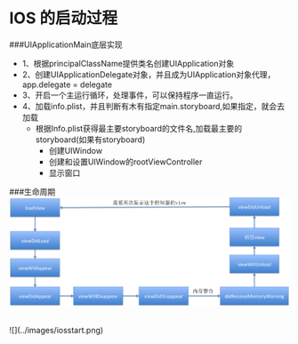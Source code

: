 # IOS 的启动过程

###UIApplicationMain底层实现
- 1、根据principalClassName提供类名创建UIApplication对象
- 2、创建UIApplicationDelegate对象，并且成为UIApplication对象代理，app.delegate = delegate
- 3、开启一个主运行循环，处理事件，可以保持程序一直运行。
- 4、加载info.plist，并且判断有木有指定main.storyboard,如果指定，就会去加载
  - 根据Info.plist获得最主要storyboard的文件名,加载最主要的storyboard(如果有storyboard)
    - 创建UIWindow
    - 创建和设置UIWindow的rootViewController
    - 显示窗口

###生命周期
![](../images/life.png)

</br>
![](../images/iosstart.png)


